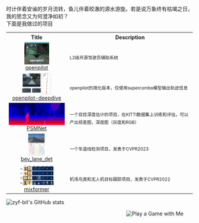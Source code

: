 <!--my introduction start-->

<div>
    时计伴着安谧的岁月流转，鱼儿伴着皎澈的源水游旋。若是说万象终有枯竭之日，我的思念又为何澄净如初？
    <br>
    下面是我做过的项目
<table><tbody>
<tr><th>Title</th><th>Description</th></tr>
<tr>
    <td  align="center"><a href="https://github.com/zyf-bit/openpilot" target="_blank"><img src="https://github.com/zyf-bit/zyf-bit/blob/main/openpilot.png" align="center" alt="UFund" height="60" style="vertical-align:bottom;" /> <br> openpilot </a></td>
    <td><sub>L2级开源驾驶员辅助系统</sub></td>
</tr>
<tr>
    <td  align="center"><a href="https://github.com/zyf-bit/Openpilot-Deepdive" target="_blank"><img src="https://github.com/zyf-bit/zyf-bit/blob/main/openpilot_deepdive.jpg" alt="BEV-Occ" height="60" style="vertical-align:bottom;" /><br> openpilot-deepdive </a></td>
    <td><sub>openpilot的简化版本，仅使用supercombo模型输出轨迹信息</sub></td>
</tr>
<tr>
    <td  align="center"><a href="https://github.com/zyf-bit/PSMNet" target="_blank"><img src="https://github.com/zyf-bit/zyf-bit/blob/main/%E6%B7%B1%E5%BA%A6%E4%BC%B0%E8%AE%A1.png" alt="L0CV" height="60" style="vertical-align:bottom;" /><br> PSMNet </a></td>
    <td><sub>一个双目深度估计的项目，在KITTI数据集上训练和评估，可以产出视差图，深度图（灰度和RGB）</sub></td>
</tr>
<tr>
    <td align="center"><a href="https://github.com/zyf-bit/bev_lane_det" target="_blank"><img src="https://github.com/zyf-bit/zyf-bit/blob/main/bev_lane.png" alt="AR-DAO" height="60" style="vertical-align:bottom;" /><br> bev_lane_det </a></td>
    <td><sub>一个车道线检测项目，发表于CVPR2023</sub></td>
</tr>
<tr>
    <td height="20" align="center"><a href="https://github.com/zyf-bit/mixformer" target="_blank"><img src="https://github.com/zyf-bit/zyf-bit/blob/main/mixformer.png" alt="AR-DAO" height="60" style="vertical-align:bottom;" /><br> mixformer </a></td>
    <td><sub>机场鸟类和无人机目标跟踪项目，发表于CVPR2022</sub></td>
</tr>
</tbody>
</table>

![zyf-bit's GitHub stats](https://github-readme-stats.vercel.app/api?username=zyf-bit&show_icons=true)


<!-- sponsor 2--->

<a href="https://charmve.github.io/L0CV-web/door/#Ui%60ojr!gns!XNTS!rqnornsrihq" target="_blank"><img align="right" src="https://charmve.github.io/sponsor_files/playagame.png" alt="Play a Game with Me" width="180px"></a>


</div>
